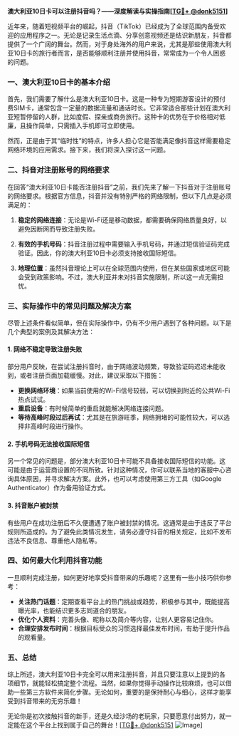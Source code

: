 **澳大利亚10日卡可以注册抖音吗？——深度解读与实操指南[[TG💪+ @donk5151](https://t.me/s/donk5151)]**

近年来，随着短视频平台的崛起，抖音（TikTok）已经成为了全球范围内备受欢迎的应用程序之一。无论是记录生活点滴、分享创意视频还是结识新朋友，抖音都提供了一个广阔的舞台。然而，对于身处海外的用户来说，尤其是那些使用澳大利亚10日卡的旅行者而言，是否能够顺利注册并使用抖音，常常成为一个令人困惑的问题。

### 一、澳大利亚10日卡的基本介绍

首先，我们需要了解什么是澳大利亚10日卡。这是一种专为短期游客设计的预付费SIM卡，通常包含一定量的数据流量和通话时长。它非常适合那些计划在澳大利亚短暂停留的人群，比如度假、探亲或商务旅行。这种卡的优势在于价格相对低廉，且操作简单，只需插入手机即可立即使用。

然而，正是由于其“临时性”的特点，许多人担心它是否能满足像抖音这样需要稳定网络环境的应用需求。接下来，我们将深入探讨这一问题。

### 二、抖音对注册账号的网络要求

在回答“澳大利亚10日卡能否注册抖音”之前，我们先来了解一下抖音对于注册账号的网络要求。根据官方信息，抖音并没有特别严格的网络限制，但以下几点是必须满足的：

1. **稳定的网络连接**：无论是Wi-Fi还是移动数据，都需要确保网络质量良好，以避免因断网而导致注册失败。
   
2. **有效的手机号码**：抖音注册过程中需要输入手机号码，并通过短信验证码完成验证。因此，你的澳大利亚10日卡必须支持接收国际短信。
   
3. **地理位置**：虽然抖音理论上可以在全球范围内使用，但在某些国家或地区可能会受到政策影响。不过，澳大利亚并未对抖音实施限制，所以这一点无需担忧。

### 三、实际操作中的常见问题及解决方案

尽管上述条件看似简单，但在实际操作中，仍有不少用户遇到了各种问题。以下是几个典型的案例及其解决方法：

#### 1. 网络不稳定导致注册失败

部分用户反映，在尝试注册抖音时，由于网络波动频繁，导致验证码迟迟未能收到，或者注册页面加载缓慢。对此，建议采取以下措施：

- **更换网络环境**：如果当前使用的Wi-Fi信号较弱，可以切换到附近的公共Wi-Fi热点试试。
- **重启设备**：有时候简单的重启就能解决网络连接问题。
- **等待高峰时段过后再试**：尤其是在旅游旺季，网络拥堵的可能性较大，可以选择非高峰时段进行操作。

#### 2. 手机号码无法接收国际短信

另一个常见的问题是，部分澳大利亚10日卡可能不具备接收国际短信的功能。这可能是由于运营商设置的不同所致。针对这种情况，你可以联系当地的客服中心咨询具体原因，并寻求解决方案。此外，也可以考虑使用第三方工具（如Google Authenticator）作为备用验证方式。

#### 3. 抖音账户被封禁

有些用户在成功注册后不久便遭遇了账户被封禁的情况。这通常是由于违反了平台规则所造成的。为了避免此类情况发生，请务必遵守抖音的相关规定，比如不发布违法不良信息、尊重他人隐私等。

### 四、如何最大化利用抖音功能

一旦顺利完成注册，如何更好地享受抖音带来的乐趣呢？这里有一些小技巧供你参考：

- **关注热门话题**：定期查看平台上的热门挑战或趋势，积极参与其中，既能提高曝光率，也能结识更多志同道合的朋友。
- **优化个人资料**：完善头像、昵称以及简介等内容，让别人更容易记住你。
- **合理安排发布时间**：根据目标受众的习惯选择最佳发布时间，有助于提升作品的观看量。

### 五、总结

综上所述，澳大利亚10日卡完全可以用来注册抖音，并且只要注意以上提到的各项细节，就能轻松搞定整个流程。当然，如果你觉得手动操作比较麻烦，也可以借助一些第三方软件来简化步骤。无论如何，重要的是保持耐心与细心，这样才能享受到抖音带来的无穷乐趣！

无论你是初次接触抖音的新手，还是久经沙场的老玩家，只要愿意付出努力，就一定能在这个平台上找到属于自己的舞台！[[TG💪+ @donk5151](https://t.me/s/donk5151) ![Image](https://i.postimg.cc/rwNCRYN7/Snipaste-2025-04-30-17-27-05.png)]